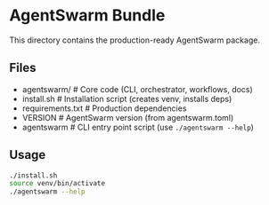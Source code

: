 # AgentSwarm Bundle

This directory contains the production-ready AgentSwarm package.

## Files
- agentswarm/                 # Core code (CLI, orchestrator, workflows, docs)
- install.sh                  # Installation script (creates venv, installs deps)
- requirements.txt            # Production dependencies
- VERSION                     # AgentSwarm version (from agentswarm.toml)
- agentswarm                  # CLI entry point script (use `./agentswarm --help`)

## Usage
```bash
./install.sh
source venv/bin/activate
./agentswarm --help
```
